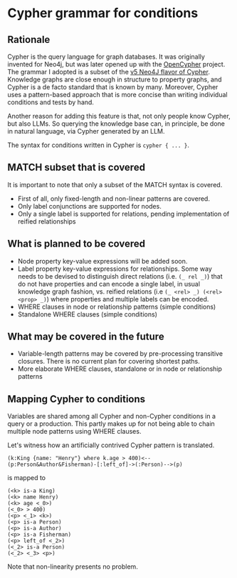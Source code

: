 # Cypher grammar for conditions
## Rationale
Cypher is the query language for graph databases. It was originally invented for Neo4j, but was later opened up with
the [OpenCypher](https://opencypher.org/) project. The grammar I adopted is a subset of the 
[v5 Neo4J flavor of Cypher](https://neo4j.com/docs/getting-started/cypher-intro/). Knowledge graphs are close enough
in structure to property graphs, and Cypher is a de facto standard that is known by many. Moreover, Cypher uses a
pattern-based approach that is more concise than writing individual conditions and tests by hand. 

Another reason for adding this feature is that, not only people know Cypher, but also LLMs. So querying the knowledge
base can, in principle, be done in natural language, via Cypher generated by an LLM.

The syntax for conditions written in Cypher is `` cypher { ... } ``.

## MATCH subset that is covered
It is important to note that only a subset of the MATCH syntax is covered. 

- First of all, only fixed-length and non-linear patterns are covered.
- Only label conjunctions are supported for nodes.
- Only a single label is supported for relations, pending implementation of reified relationships 

## What is planned to be covered
- Node property key-value expressions will be added soon.
- Label property key-value expressions for relationships. 
 Some way needs to be devised to distinguish direct relations (i.e. 
``(_ rel _)``) that do not have properties and can encode a single label, in usual knowledge graph fashion, vs. reified relations (i.e
``(_ <rel> _) (<rel> <prop> _)``) where properties and multiple labels can be encoded.
- WHERE clauses in node or relationship patterns (simple conditions)
- Standalone WHERE clauses (simple conditions)

## What may be covered in the future
- Variable-length patterns may be covered by pre-processing transitive closures. There is no current plan for covering 
shortest paths.
- More elaborate WHERE clauses, standalone or in node or relationship patterns

## Mapping Cypher to conditions
Variables are shared among all Cypher and non-Cypher conditions in a query or a production. This partly makes up for
not being able to chain multiple node patterns using WHERE clauses.

Let's witness how an artificially contrived Cypher pattern is translated.

```cypher
(k:King {name: "Henry"} where k.age > 400)<--(p:Person&Author&Fisherman)-[:left_of]->(:Person)-->(p)
```
is mapped to 
```
(<k> is-a King)
(<k> name Henry)
(<k> age <_0>)
(<_0> > 400)
(<p> <_1> <k>)
(<p> is-a Person)
(<p> is-a Author)
(<p> is-a Fisherman)
(<p> left_of <_2>)
(<_2> is-a Person)
(<_2> <_3> <p>)
```
Note that non-linearity presents no problem.
